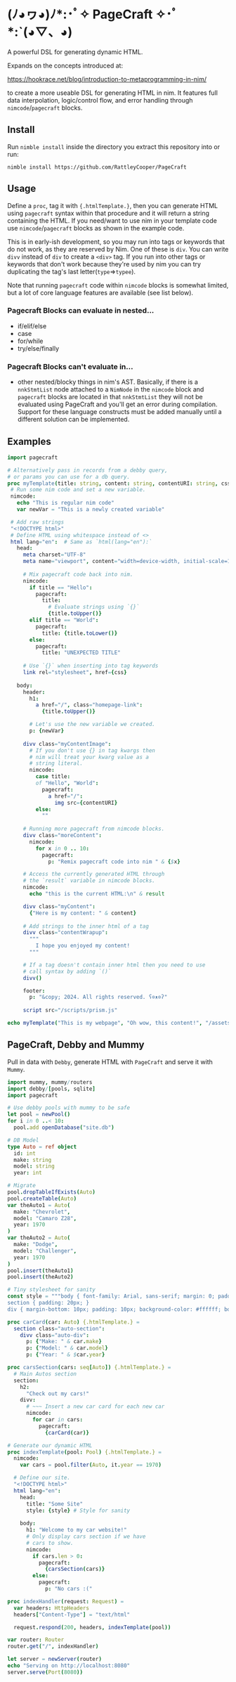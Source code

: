 # (ﾉ◕ヮ◕)ﾉ*:･ﾟ✧ PageCraft ✧･ﾟ*:ˋ(◕▽、◕) 

 A powerful DSL for generating dynamic HTML. 
 
 Expands on the concepts introduced at:

 https://hookrace.net/blog/introduction-to-metaprogramming-in-nim/

 to create a more useable DSL for generating HTML in nim. It features full data interpolation, logic/control flow, and error handling through `nimcode`/`pagecraft` blocks.

 ## Install

 Run `nimble install` inside the directory you extract this repository into or run:

 `nimble install https://github.com/RattleyCooper/PageCraft`

 ## Usage

 Define a `proc`, tag it with `{.htmlTemplate.}`, then you can generate HTML using `pagecraft` syntax within that procedure and it will return a string containing the HTML. If you need/want to use nim in your template code use `nimcode`/`pagecraft` blocks as shown in the example code.
 
 This is in early-ish development, so you may run into tags or keywords that do not work, as they are reserved by Nim.  One of these is `div`.  You can write `divv` instead of `div` to create a `<div>` tag. If you run into other tags or keywords that don't work because they're used by nim you can try duplicating the tag's last letter(`type`=>`typee`). 

 Note that running `pagecraft` code within `nimcode` blocks is somewhat limited, but a lot of core language features are available (see list below).

 ### Pagecraft Blocks can evaluate in nested...

 * if/elif/else
 * case
 * for/while 
 * try/else/finally

 ### Pagecraft Blocks can't evaluate in...

 * other nested/blocky things in nim's AST. Basically, if there is a `nnkStmtList` node attached to a `NimNode` in the `nimcode` block and `pagecraft` blocks are located in that `nnkStmtList` they will not be evaluated using PageCraft and you'll get an error during compilation. Support for these language constructs must be added manually until a different solution can be implemented.

## Examples

 ```nim
import pagecraft

# Alternatively pass in records from a debby query,
# or params you can use for a db query.
proc myTemplate(title: string, content: string, contentURI: string, css: string) {.htmlTemplate.} =
  # Run some nim code and set a new variable.
  nimcode:
    echo "This is regular nim code"
    var newVar = "This is a newly created variable"

  # Add raw strings
  "<!DOCTYPE html>"
  # Define HTML using whitespace instead of <>
  html lang="en":  # Same as `html(lang="en"):`
    head:
      meta charset="UTF-8"
      meta name="viewport", content="width=device-width, initial-scale=1.0"
      
      # Mix pagecraft code back into nim.
      nimcode:
        if title == "Hello":
          pagecraft: 
            title: 
              # Evaluate strings using `{}`
              {title.toUpper()}
        elif title == "World":
          pagecraft:
            title: {title.toLower()}
        else:
          pagecraft:
            title: "UNEXPECTED TITLE"
      
      # Use `{}` when inserting into tag keywords
      link rel="stylesheet", href={css}
    
    body:
      header:
        h1: 
          a href="/", class="homepage-link": 
            {title.toUpper()}

        # Let's use the new variable we created.
        p: {newVar}
      
      divv class="myContentImage": 
        # If you don't use {} in tag kwargs then 
        # nim will treat your kwarg value as a 
        # string literal.
        nimcode:
          case title:
          of "Hello", "World":
            pagecraft:
              a href="/":
                img src={contentURI}
          else:
            ""
      
      # Running more pagecraft from nimcode blocks. 
      divv class="moreContent":
        nimcode:
          for x in 0 .. 10:
            pagecraft:
              p: "Remix pagecraft code into nim " & {$x}

      # Access the currently generated HTML through
      # the `result` variable in nimcode blocks.
      nimcode:
        echo "this is the current HTML:\n" & result

      divv class="myContent": 
        {"Here is my content: " & content}
      
      # Add strings to the inner html of a tag
      divv class="contentWrapup":
        """
          I hope you enjoyed my content!
        """

      # If a tag doesn't contain inner html then you need to use
      # call syntax by adding `()`
      divv()

      footer:
        p: "&copy; 2024. All rights reserved. ʕ⊙ᴥ⊙ʔ"
      
      script src="/scripts/prism.js"

echo myTemplate("This is my webpage", "Oh wow, this content!", "/assets/contentImg.png", "/scripts/prism.css")
 ```

## PageCraft, Debby and Mummy

Pull in data with `Debby`, generate HTML with `PageCraft` and serve it with `Mummy`.

```nim
import mummy, mummy/routers
import debby/[pools, sqlite]
import pagecraft

# Use debby pools with mummy to be safe
let pool = newPool()
for i in 0 ..< 10:
  pool.add openDatabase("site.db")

# DB Model
type Auto = ref object
  id: int
  make: string
  model: string
  year: int

# Migrate
pool.dropTableIfExists(Auto)
pool.createTable(Auto)
var theAuto1 = Auto(
  make: "Chevrolet",
  model: "Camaro Z28",
  year: 1970
)
var theAuto2 = Auto(
  make: "Dodge",
  model: "Challenger",
  year: 1970
)
pool.insert(theAuto1)
pool.insert(theAuto2)

# Tiny stylesheet for sanity
const style = """body { font-family: Arial, sans-serif; margin: 0; padding: 0; background-color: #f4f4f4; }
section { padding: 20px; }
div { margin-bottom: 10px; padding: 10px; background-color: #ffffff; border: 1px solid #dddddd; border-radius: 4px; }"""

proc carCard(car: Auto) {.htmlTemplate.} =
  section class="auto-section":
    divv class="auto-div":
      p: {"Make: " & car.make}
      p: {"Model: " & car.model}
      p: {"Year: " & $car.year}

proc carsSection(cars: seq[Auto]) {.htmlTemplate.} =
  # Main Autos section
  section:
    h2: 
      "Check out my cars!"
    divv:
      # ~~~ Insert a new car card for each new car
      nimcode:
        for car in cars:
          pagecraft:
            {carCard(car)}

# Generate our dynamic HTML
proc indexTemplate(pool: Pool) {.htmlTemplate.} =
  nimcode:  
    var cars = pool.filter(Auto, it.year == 1970)

  # Define our site.
  "<!DOCTYPE html>"
  html lang="en":
    head:
      title: "Some Site"
      style: {style} # Style for sanity
      
    body:
      h1: "Welcome to my car website!"
      # Only display cars section if we have
      # cars to show.
      nimcode:
        if cars.len > 0:
          pagecraft:
            {carsSection(cars)}
        else:
          pagecraft:
            p: "No cars :("

proc indexHandler(request: Request) =
  var headers: HttpHeaders
  headers["Content-Type"] = "text/html"

  request.respond(200, headers, indexTemplate(pool))

var router: Router
router.get("/", indexHandler)

let server = newServer(router)
echo "Serving on http://localhost:8080"
server.serve(Port(8080))
```
